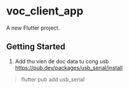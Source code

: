 # voc_client_app

A new Flutter project.

## Getting Started

1. Add thu vien de doc data tu cong usb
https://pub.dev/packages/usb_serial/install
> flutter pub add usb_serial